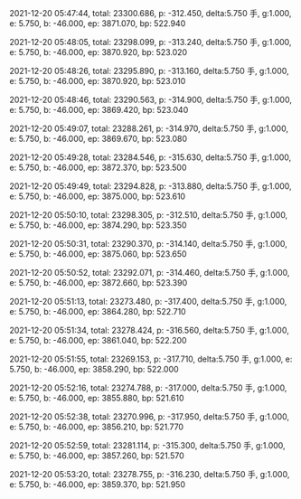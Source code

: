 2021-12-20 05:47:44, total: 23300.686, p: -312.450, delta:5.750 手, g:1.000, e: 5.750, b: -46.000, ep: 3871.070, bp: 522.940

2021-12-20 05:48:05, total: 23298.099, p: -313.240, delta:5.750 手, g:1.000, e: 5.750, b: -46.000, ep: 3870.920, bp: 523.020

2021-12-20 05:48:26, total: 23295.890, p: -313.160, delta:5.750 手, g:1.000, e: 5.750, b: -46.000, ep: 3870.920, bp: 523.010

2021-12-20 05:48:46, total: 23290.563, p: -314.900, delta:5.750 手, g:1.000, e: 5.750, b: -46.000, ep: 3869.420, bp: 523.040

2021-12-20 05:49:07, total: 23288.261, p: -314.970, delta:5.750 手, g:1.000, e: 5.750, b: -46.000, ep: 3869.670, bp: 523.080

2021-12-20 05:49:28, total: 23284.546, p: -315.630, delta:5.750 手, g:1.000, e: 5.750, b: -46.000, ep: 3872.370, bp: 523.500

2021-12-20 05:49:49, total: 23294.828, p: -313.880, delta:5.750 手, g:1.000, e: 5.750, b: -46.000, ep: 3875.000, bp: 523.610

2021-12-20 05:50:10, total: 23298.305, p: -312.510, delta:5.750 手, g:1.000, e: 5.750, b: -46.000, ep: 3874.290, bp: 523.350

2021-12-20 05:50:31, total: 23290.370, p: -314.140, delta:5.750 手, g:1.000, e: 5.750, b: -46.000, ep: 3875.060, bp: 523.650

2021-12-20 05:50:52, total: 23292.071, p: -314.460, delta:5.750 手, g:1.000, e: 5.750, b: -46.000, ep: 3872.660, bp: 523.390

2021-12-20 05:51:13, total: 23273.480, p: -317.400, delta:5.750 手, g:1.000, e: 5.750, b: -46.000, ep: 3864.280, bp: 522.710

2021-12-20 05:51:34, total: 23278.424, p: -316.560, delta:5.750 手, g:1.000, e: 5.750, b: -46.000, ep: 3861.040, bp: 522.200

2021-12-20 05:51:55, total: 23269.153, p: -317.710, delta:5.750 手, g:1.000, e: 5.750, b: -46.000, ep: 3858.290, bp: 522.000

2021-12-20 05:52:16, total: 23274.788, p: -317.000, delta:5.750 手, g:1.000, e: 5.750, b: -46.000, ep: 3855.880, bp: 521.610

2021-12-20 05:52:38, total: 23270.996, p: -317.950, delta:5.750 手, g:1.000, e: 5.750, b: -46.000, ep: 3856.210, bp: 521.770

2021-12-20 05:52:59, total: 23281.114, p: -315.300, delta:5.750 手, g:1.000, e: 5.750, b: -46.000, ep: 3857.260, bp: 521.570

2021-12-20 05:53:20, total: 23278.755, p: -316.230, delta:5.750 手, g:1.000, e: 5.750, b: -46.000, ep: 3859.370, bp: 521.950